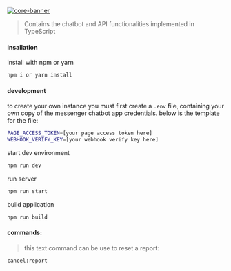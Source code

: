 [![core-banner](https://sagipinas.now.sh/sagipinas-core.png)]()
> Contains the chatbot and API functionalities implemented in TypeScript


#### insallation
install with npm or yarn
```sh
npm i or yarn install
```

#### development

to create your own instance you must first create a `.env` file, containing your own copy of the messenger chatbot app credentials.
below is the template for the file:

```sh
PAGE_ACCESS_TOKEN=[your page access token here]
WEBHOOK_VERIFY_KEY=[your webhook verify key here]

```
start dev environment

```sh
npm run dev
```
run server
```sh
npm run start
```
build application
```sh
npm run build
```

#### commands:

> this text command can be use to reset a report:

``` sh
cancel:report
````